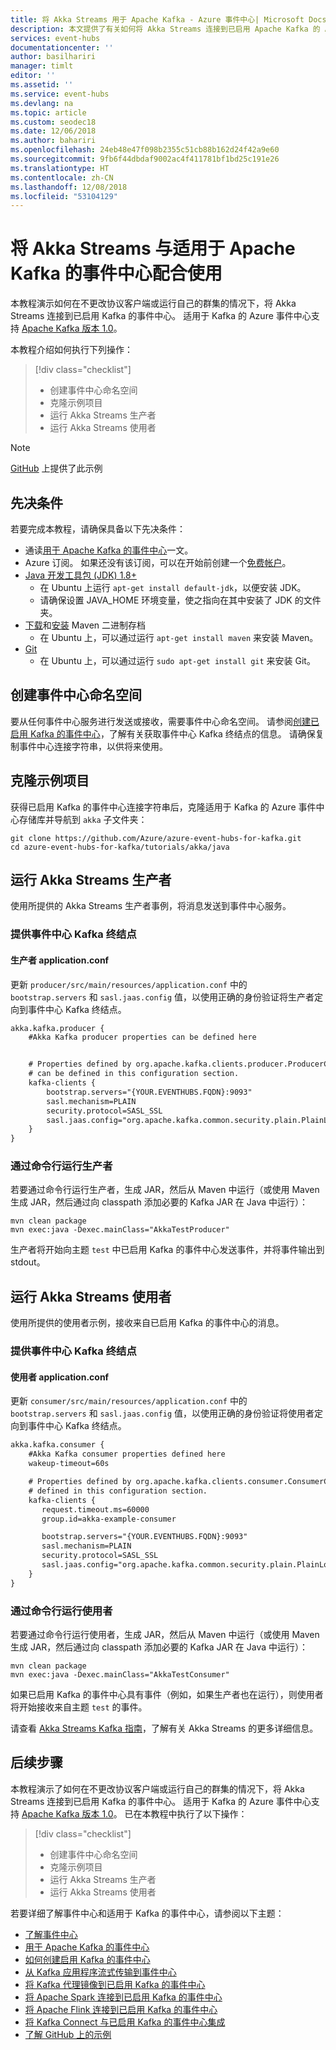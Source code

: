 ```yaml
---
title: 将 Akka Streams 用于 Apache Kafka - Azure 事件中心| Microsoft Docs
description: 本文提供了有关如何将 Akka Streams 连接到已启用 Apache Kafka 的 Azure 事件中心的信息。
services: event-hubs
documentationcenter: ''
author: basilhariri
manager: timlt
editor: ''
ms.assetid: ''
ms.service: event-hubs
ms.devlang: na
ms.topic: article
ms.custom: seodec18
ms.date: 12/06/2018
ms.author: bahariri
ms.openlocfilehash: 24eb48e47f098b2355c51cb88b162d24f42a9e60
ms.sourcegitcommit: 9fb6f44dbdaf9002ac4f411781bf1bd25c191e26
ms.translationtype: HT
ms.contentlocale: zh-CN
ms.lasthandoff: 12/08/2018
ms.locfileid: "53104129"
---
```

# <a name="using-akka-streams-with-event-hubs-for-apache-kafka"></a>将 Akka Streams 与适用于 Apache Kafka 的事件中心配合使用
本教程演示如何在不更改协议客户端或运行自己的群集的情况下，将 Akka Streams 连接到已启用 Kafka 的事件中心。 适用于 Kafka 的 Azure 事件中心支持 [Apache Kafka 版本 1.0](https://kafka.apache.org/10/documentation.html)。

本教程介绍如何执行下列操作：
> [!div class="checklist"]
> * 创建事件中心命名空间
> * 克隆示例项目
> * 运行 Akka Streams 生产者 
> * 运行 Akka Streams 使用者

> [!NOTE]
> [GitHub](https://github.com/Azure/azure-event-hubs-for-kafka/tree/master/tutorials/akka/java) 上提供了此示例

## <a name="prerequisites"></a>先决条件

若要完成本教程，请确保具备以下先决条件：

* 通读[用于 Apache Kafka 的事件中心](event-hubs-for-kafka-ecosystem-overview.md)一文。 
* Azure 订阅。 如果还没有该订阅，可以在开始前创建一个[免费帐户](https://azure.microsoft.com/free/?ref=microsoft.com&utm_source=microsoft.com&utm_medium=docs&utm_campaign=visualstudio)。
* [Java 开发工具包 (JDK) 1.8+](https://aka.ms/azure-jdks)
    * 在 Ubuntu 上运行 `apt-get install default-jdk`，以便安装 JDK。
    * 请确保设置 JAVA_HOME 环境变量，使之指向在其中安装了 JDK 的文件夹。
* [下载](http://maven.apache.org/download.cgi)和[安装](http://maven.apache.org/install.html) Maven 二进制存档
    * 在 Ubuntu 上，可以通过运行 `apt-get install maven` 来安装 Maven。
* [Git](https://www.git-scm.com/downloads)
    * 在 Ubuntu 上，可以通过运行 `sudo apt-get install git` 来安装 Git。

## <a name="create-an-event-hubs-namespace"></a>创建事件中心命名空间

要从任何事件中心服务进行发送或接收，需要事件中心命名空间。 请参阅[创建已启用 Kafka 的事件中心](event-hubs-create-kafka-enabled.md)，了解有关获取事件中心 Kafka 终结点的信息。 请确保复制事件中心连接字符串，以供将来使用。

## <a name="clone-the-example-project"></a>克隆示例项目

获得已启用 Kafka 的事件中心连接字符串后，克隆适用于 Kafka 的 Azure 事件中心存储库并导航到 `akka` 子文件夹：

```shell
git clone https://github.com/Azure/azure-event-hubs-for-kafka.git
cd azure-event-hubs-for-kafka/tutorials/akka/java
```

## <a name="run-akka-streams-producer"></a>运行 Akka Streams 生产者

使用所提供的 Akka Streams 生产者事例，将消息发送到事件中心服务。

### <a name="provide-an-event-hubs-kafka-endpoint"></a>提供事件中心 Kafka 终结点

#### <a name="producer-applicationconf"></a>生产者 application.conf

更新 `producer/src/main/resources/application.conf` 中的 `bootstrap.servers` 和 `sasl.jaas.config` 值，以使用正确的身份验证将生产者定向到事件中心 Kafka 终结点。

```xml
akka.kafka.producer {
    #Akka Kafka producer properties can be defined here


    # Properties defined by org.apache.kafka.clients.producer.ProducerConfig
    # can be defined in this configuration section.
    kafka-clients {
        bootstrap.servers="{YOUR.EVENTHUBS.FQDN}:9093"
        sasl.mechanism=PLAIN
        security.protocol=SASL_SSL
        sasl.jaas.config="org.apache.kafka.common.security.plain.PlainLoginModule required username=\"$ConnectionString\" password=\"{YOUR.EVENTHUBS.CONNECTION.STRING}\";"
    }
}
```

### <a name="run-producer-from-the-command-line"></a>通过命令行运行生产者

若要通过命令行运行生产者，生成 JAR，然后从 Maven 中运行（或使用 Maven 生成 JAR，然后通过向 classpath 添加必要的 Kafka JAR 在 Java 中运行）：

```shell
mvn clean package
mvn exec:java -Dexec.mainClass="AkkaTestProducer"
```

生产者将开始向主题 `test` 中已启用 Kafka 的事件中心发送事件，并将事件输出到 stdout。

## <a name="run-akka-streams-consumer"></a>运行 Akka Streams 使用者

使用所提供的使用者示例，接收来自已启用 Kafka 的事件中心的消息。

### <a name="provide-an-event-hubs-kafka-endpoint"></a>提供事件中心 Kafka 终结点

#### <a name="consumer-applicationconf"></a>使用者 application.conf

更新 `consumer/src/main/resources/application.conf` 中的 `bootstrap.servers` 和 `sasl.jaas.config` 值，以使用正确的身份验证将使用者定向到事件中心 Kafka 终结点。

```xml
akka.kafka.consumer {
    #Akka Kafka consumer properties defined here
    wakeup-timeout=60s

    # Properties defined by org.apache.kafka.clients.consumer.ConsumerConfig
    # defined in this configuration section.
    kafka-clients {
       request.timeout.ms=60000
       group.id=akka-example-consumer

       bootstrap.servers="{YOUR.EVENTHUBS.FQDN}:9093"
       sasl.mechanism=PLAIN
       security.protocol=SASL_SSL
       sasl.jaas.config="org.apache.kafka.common.security.plain.PlainLoginModule required username=\"$ConnectionString\" password=\"{YOUR.EVENTHUBS.CONNECTION.STRING}\";"
    }
}
```

### <a name="run-consumer-from-the-command-line"></a>通过命令行运行使用者

若要通过命令行运行使用者，生成 JAR，然后从 Maven 中运行（或使用 Maven 生成 JAR，然后通过向 classpath 添加必要的 Kafka JAR 在 Java 中运行）：

```shell
mvn clean package
mvn exec:java -Dexec.mainClass="AkkaTestConsumer"
```

如果已启用 Kafka 的事件中心具有事件（例如，如果生产者也在运行），则使用者将开始接收来自主题 `test` 的事件。 

请查看 [Akka Streams Kafka 指南](https://doc.akka.io/docs/akka-stream-kafka/current/home.html)，了解有关 Akka Streams 的更多详细信息。

## <a name="next-steps"></a>后续步骤
本教程演示了如何在不更改协议客户端或运行自己的群集的情况下，将 Akka Streams 连接到已启用 Kafka 的事件中心。 适用于 Kafka 的 Azure 事件中心支持 [Apache Kafka 版本 1.0](https://kafka.apache.org/10/documentation.html)。 已在本教程中执行了以下操作： 

> [!div class="checklist"]
> * 创建事件中心命名空间
> * 克隆示例项目
> * 运行 Akka Streams 生产者 
> * 运行 Akka Streams 使用者

若要详细了解事件中心和适用于 Kafka 的事件中心，请参阅以下主题：  

- [了解事件中心](event-hubs-what-is-event-hubs.md)
- [用于 Apache Kafka 的事件中心](event-hubs-for-kafka-ecosystem-overview.md)
- [如何创建启用 Kafka 的事件中心](event-hubs-create-kafka-enabled.md)
- [从 Kafka 应用程序流式传输到事件中心](event-hubs-quickstart-kafka-enabled-event-hubs.md)
- [将 Kafka 代理镜像到已启用 Kafka 的事件中心](event-hubs-kafka-mirror-maker-tutorial.md)
- [将 Apache Spark 连接到已启用 Kafka 的事件中心](event-hubs-kafka-spark-tutorial.md)
- [将 Apache Flink 连接到已启用 Kafka 的事件中心](event-hubs-kafka-flink-tutorial.md)
- [将 Kafka Connect 与已启用 Kafka 的事件中心集成](event-hubs-kafka-connect-tutorial.md)
- [了解 GitHub 上的示例](https://github.com/Azure/azure-event-hubs-for-kafka)
